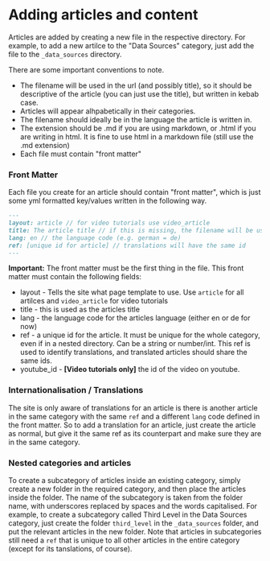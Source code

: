 # Adding articles and content

Articles are added by creating a new file in the respective directory. For example, to add a new artilce to the "Data Sources" category, just add the file to the `_data_sources` directory.

There are some important conventions to note.

* The filename will be used in the url (and possibly title), so it should be descriptive of the article (you can just use the title), but written in kebab case.
* Articles will appear alhpabetically in their categories.
* The filename should ideally be in the language the article is written in.
* The extension should be .md if you are using markdown, or .html if you are writing in html. It is fine to use html in a markdown file (still use the .md extension)
* Each file must contain "front matter"

### Front Matter

Each file you create for an article should contain "front matter", which is just some yml formatted key/values written in the following way.

```markdown
---
layout: article // for video tutorials use video_article
title: The article title // if this is missing, the filename will be used to create a title
lang: en // the language code (e.g. german = de)
ref: [unique id for article] // translations will have the same id
---
```

**Important:** The front matter must be the first thing in the file.
This front matter must contain the following fields:

* layout - Tells the site what page template to use. Use `article` for all artilces and `video_article` for video tutorials
* title - this is used as the articles title
* lang - the language code for the articles language (either en or de for now)
* ref - a unique id for the article. It must be unique for the whole category, even if in a nested directory. Can be a string or number/int. This ref is used to identify translations, and translated articles should share the same ids.
* youtube_id - **[Video tutorials only]** the id of the video on youtube.

### Internationalisation / Translations

The site is only aware of translations for an article is there is another article in the same category with the same `ref` and a different `lang` code defined in the front matter. So to add a translation for an article, just create the article as normal, but give it the same ref as its counterpart and make sure they are in the same category.

### Nested categories and articles

To create a subcategory of articles inside an existing category, simply create a new folder in the required category, and then place the articles inside the folder. The name of the subcategory is taken from the folder name, with underscores replaced by spaces and the words capitalised. For example, to create a subcategory called Third Level in the Data Sources category, just create the folder `third_level` in the `_data_sources` folder, and put the relevant articles in the new folder. Note that articles in subcategories still need a `ref` that is unique to all other articles in the entire category (except for its tanslations, of course).

